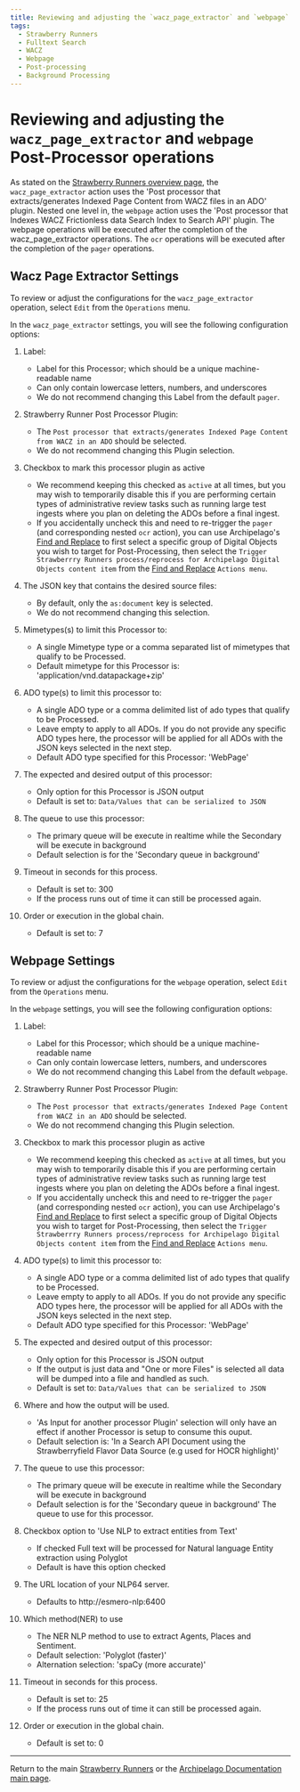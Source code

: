 ```yaml
---
title: Reviewing and adjusting the `wacz_page_extractor` and `webpage` Post-Processor operations
tags:
  - Strawberry Runners
  - Fulltext Search
  - WACZ
  - Webpage
  - Post-processing
  - Background Processing
---
```


# Reviewing and adjusting the `wacz_page_extractor` and `webpage` Post-Processor operations

As stated on the [Strawberry Runners overview page](docs/strawberryrunners.md), the `wacz_page_extractor` action uses the 'Post processor that extracts/generates Indexed Page Content from WACZ files in an ADO' plugin. Nested one level in, the `webpage` action uses the 'Post processor that Indexes WACZ Frictionless data Search Index to Search API' plugin. The webpage operations will be executed after the completion of the wacz_page_extractor operations. The `ocr` operations will be executed after the completion of the `pager` operations.

## Wacz Page Extractor Settings

To review or adjust the configurations for the `wacz_page_extractor` operation, select `Edit` from the `Operations` menu.

In the `wacz_page_extractor` settings, you will see the following configuration options:

1. Label: 
    - Label for this Processor; which should be a unique machine-readable name
    - Can only contain lowercase letters, numbers, and underscores
    - We do not recommend changing this Label from the default `pager`. 

2. Strawberry Runner Post Processor Plugin:
    - The `Post processor that extracts/generates Indexed Page Content from WACZ in an ADO` should be selected.
    - We do not recommend changing this Plugin selection.

3. Checkbox to mark this processor plugin as active 
    - We recommend keeping this checked as `active` at all times, but you may wish to temporarily disable this if you are performing certain types of administrative review tasks such as running large test ingests where you plan on deleting the ADOs before a final ingest.
    - If you accidentally uncheck this and need to re-trigger the `pager` (and corresponding nested `ocr` action), you can use Archipelago's [Find and Replace](find_and_replace.md) to first select a specific group of Digital Objects you wish to target for Post-Processing, then select the `Trigger Strawberrry Runners process/reprocess for Archipelago Digital Objects content item` from the [Find and Replace](find_and_replace.md) `Actions menu`.

4. The JSON key that contains the desired source files:
    - By default, only the `as:document` key is selected.
    - We do not recommend changing this selection.

5. Mimetypes(s) to limit this Processor to:
    - A single Mimetype type or a comma separated list of mimetypes that qualify to be Processed.
    - Default mimetype for this Processor is: 'application/vnd.datapackage+zip'	  

6. ADO type(s) to limit this processor to:
    - A single ADO type or a comma delimited list of ado types that qualify to be Processed.
    - Leave empty to apply to all ADOs. If you do not provide any specific ADO types here, the processor will be applied for all ADOs with the JSON keys selected in the next step.
    - Default ADO type specified for this Processor: 'WebPage'	

7. The expected and desired output of this processor:
    - Only option for this Processor is JSON output
    - Default is set to: `Data/Values that can be serialized to JSON`

8. The queue to use this processor:
    - The primary queue will be execute in realtime while the Secondary will be execute in background
    - Default selection is for the 'Secondary queue in background' 

9. Timeout in seconds for this process.
    - Default is set to: 300
    - If the process runs out of time it can still be processed again.

10. Order or execution in the global chain.
    - Default is set to: 7

## Webpage  Settings

To review or adjust the configurations for the `webpage` operation, select `Edit` from the `Operations` menu.

In the `webpage` settings, you will see the following configuration options:

1. Label: 
    - Label for this Processor; which should be a unique machine-readable name
    - Can only contain lowercase letters, numbers, and underscores
    - We do not recommend changing this Label from the default `webpage`. 

2. Strawberry Runner Post Processor Plugin:
    - The `Post processor that extracts/generates Indexed Page Content from WACZ in an ADO` should be selected.
    - We do not recommend changing this Plugin selection.

3. Checkbox to mark this processor plugin as active 
    - We recommend keeping this checked as `active` at all times, but you may wish to temporarily disable this if you are performing certain types of administrative review tasks such as running large test ingests where you plan on deleting the ADOs before a final ingest.
    - If you accidentally uncheck this and need to re-trigger the `pager` (and corresponding nested `ocr` action), you can use Archipelago's [Find and Replace](find_and_replace.md) to first select a specific group of Digital Objects you wish to target for Post-Processing, then select the `Trigger Strawberrry Runners process/reprocess for Archipelago Digital Objects content item` from the [Find and Replace](find_and_replace.md) `Actions menu`.

4. ADO type(s) to limit this processor to:
    - A single ADO type or a comma delimited list of ado types that qualify to be Processed.
    - Leave empty to apply to all ADOs. If you do not provide any specific ADO types here, the processor will be applied for all ADOs with the JSON keys selected in the next step.
    - Default ADO type specified for this Processor: 'WebPage'

5. The expected and desired output of this processor:
    - Only option for this Processor is JSON output
    - If the output is just data and "One or more Files" is selected all data will be dumped into a file and handled as such.
    - Default is set to: `Data/Values that can be serialized to JSON`

6. Where and how the output will be used.
    - 'As Input for another processor Plugin' selection will only have an effect if another Processor is setup to consume this ouput.
    - Default selection is: 'In a Search API Document using the Strawberryfield Flavor Data Source (e.g used for HOCR highlight)'

7. The queue to use this processor:
    - The primary queue will be execute in realtime while the Secondary will be execute in background
    - Default selection is for the 'Secondary queue in background' The queue to use for this processor.

8. Checkbox option to 'Use NLP to extract entities from Text'
    - If checked Full text will be processed for Natural language Entity extraction using Polyglot
    - Default is have this option checked
    
9. The URL location of your NLP64 server.
    - Defaults to http://esmero-nlp:6400

10. Which method(NER) to use
    - The NER NLP method to use to extract Agents, Places and Sentiment.
    - Default selection: 'Polyglot (faster)'
    - Alternation selection: 'spaCy (more accurate)'

11. Timeout in seconds for this process.
    - Default is set to: 25
    - If the process runs out of time it can still be processed again.

12. Order or execution in the global chain.
    - Default is set to: 0

___

Return to the main [Strawberry Runners](strawberryrunners.md) or the [Archipelago Documentation main page](index.md).
